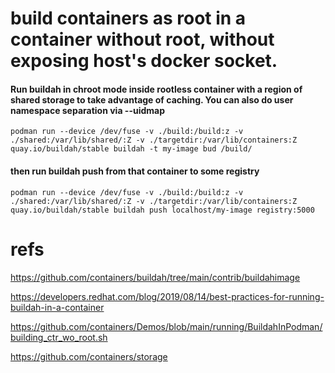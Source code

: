 # build containers as root in a container without root, without exposing host's docker socket.

#### Run buildah in chroot mode inside rootless container with a region of shared storage to take advantage of caching. You can also do user namespace separation via --uidmap

    podman run --device /dev/fuse -v ./build:/build:z -v ./shared:/var/lib/shared/:Z -v ./targetdir:/var/lib/containers:Z quay.io/buildah/stable buildah -t my-image bud /build/

#### then run buildah push from that container to some registry

    podman run --device /dev/fuse -v ./build:/build:z -v ./shared:/var/lib/shared/:Z -v ./targetdir:/var/lib/containers:Z quay.io/buildah/stable buildah push localhost/my-image registry:5000

# refs
https://github.com/containers/buildah/tree/main/contrib/buildahimage

https://developers.redhat.com/blog/2019/08/14/best-practices-for-running-buildah-in-a-container

https://github.com/containers/Demos/blob/main/running/BuildahInPodman/building_ctr_wo_root.sh

https://github.com/containers/storage
